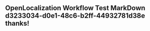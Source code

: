 <properties
ms.topic="hero-topic"
ms.test1="hero-topic"
ms.test2="test"/>

## OpenLocalization Workflow Test MarkDown d3233034-d0e1-48c6-b2ff-44932781d38e thanks!
<!--HONumber=Mar16_HO2-->
